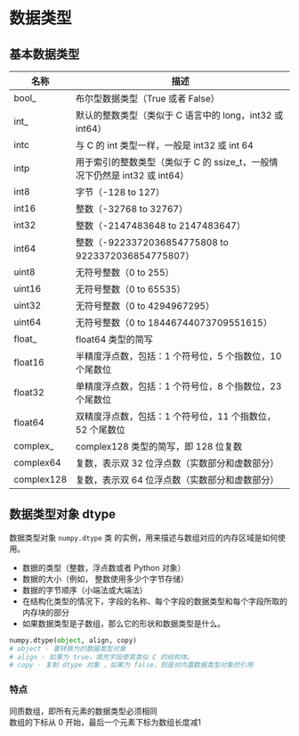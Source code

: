# 数据类型

## 基本数据类型

| 名称         | 描述                                                 |
| ---------- | -------------------------------------------------- |
| bool\_     | 布尔型数据类型（True 或者 False）                             |
| int\_      | 默认的整数类型（类似于 C 语言中的 long，int32 或 int64）             |
| intc       | 与 C 的 int 类型一样，一般是 int32 或 int 64                  |
| intp       | 用于索引的整数类型（类似于 C 的 ssize\_t，一般情况下仍然是 int32 或 int64） |
| int8       | 字节（-128 to 127）                                    |
| int16      | 整数（-32768 to 32767）                                |
| int32      | 整数（-2147483648 to 2147483647）                      |
| int64      | 整数（-9223372036854775808 to 9223372036854775807）    |
| uint8      | 无符号整数（0 to 255）                                    |
| uint16     | 无符号整数（0 to 65535）                                  |
| uint32     | 无符号整数（0 to 4294967295）                             |
| uint64     | 无符号整数（0 to 18446744073709551615）                   |
| float\_    | float64 类型的简写                                      |
| float16    | 半精度浮点数，包括：1 个符号位，5 个指数位，10 个尾数位                    |
| float32    | 单精度浮点数，包括：1 个符号位，8 个指数位，23 个尾数位                    |
| float64    | 双精度浮点数，包括：1 个符号位，11 个指数位，52 个尾数位                   |
| complex\_  | complex128 类型的简写，即 128 位复数                         |
| complex64  | 复数，表示双 32 位浮点数（实数部分和虚数部分）                          |
| complex128 | 复数，表示双 64 位浮点数（实数部分和虚数部分）                          |

## 数据类型对象 dtype

数据类型对象 `numpy.dtype` 类 的实例，用来描述与数组对应的内存区域是如何使用。

* 数据的类型（整数，浮点数或者 Python 对象）
* 数据的大小（例如， 整数使用多少个字节存储）
* 数据的字节顺序（小端法或大端法）
* 在结构化类型的情况下，字段的名称、每个字段的数据类型和每个字段所取的内存块的部分
* 如果数据类型是子数组，那么它的形状和数据类型是什么。

```python
numpy.dtype(object, align, copy)
# object - 要转换为的数据类型对象
# align - 如果为 true，填充字段使其类似 C 的结构体。
# copy - 复制 dtype 对象 ，如果为 false，则是对内置数据类型对象的引用
```

### 特点

同质数组，即所有元素的数据类型必须相同\
数组的下标从 0 开始，最后一个元素下标为数组长度减1



